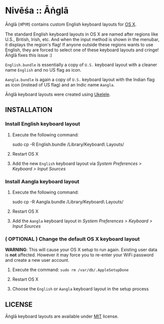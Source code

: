 Nivēśa :: Āṅglā
===============

Āṅglā (आंग्ला) contains custom English keyboard layouts for [OS X](https://en.wikipedia.org/wiki/OS_X).

The standard English keyboard layouts in OS X are named after regions like U.S., British, Irish, etc. And when the input method is shown in the menubar, it displays the region's flag! If anyone outside these regions wants to use English, they are forced to select one of these keyboard layouts and cringe! Āṅglā fixes this issue :)

`English.bundle` is essentially a copy of `U.S.` keyboard layout with a cleaner name `English` and no US flag as icon.

`Aangla.bundle` is again a copy of `U.S.` keyboard layout with the Indian flag as icon (instead of US flag) and an Indic name `Aangla`.

Āṅglā keyboard layouts were created using [Ukelele](http://scripts.sil.org/ukelele).

## INSTALLATION

### __Install English keyboard layout__  

  1. Execute the following command:
  
        sudo cp -R English.bundle /Library/Keyboard\ Layouts/
         
  2. Restart OS X
  
  3. Add the new `English` keyboard layout via _System Preferences > Keyboard > Input Sources_
  
### __Install Aangla keyboard layout__
  
  1. Execute the following command: 
  
        sudo cp -R Aangla.bundle /Library/Keyboard\ Layouts/
         
  2. Restart OS X
  
  3. Add the `Aangla` keyboard layout in *System Preferences > Keyboard > Input Sources*
  
### __( OPTIONAL ) Change the default OS X keyboard layout__  
  
  __WARNING__: This will cause your OS X setup to run again. Existing user data is __not__ affected. However it may force you to re-enter your WiFi password and create a new user account.
  
  1. Execute the command: `sudo rm /var/db/.AppleSetupDone`
   
  2. Restart OS X
  
  3. Choose the `English` or `Aangla` keyboard layout in the setup process


## LICENSE

Āṅglā keyboard layouts are available under [MIT](http://opensource.org/licenses/MIT) license.
